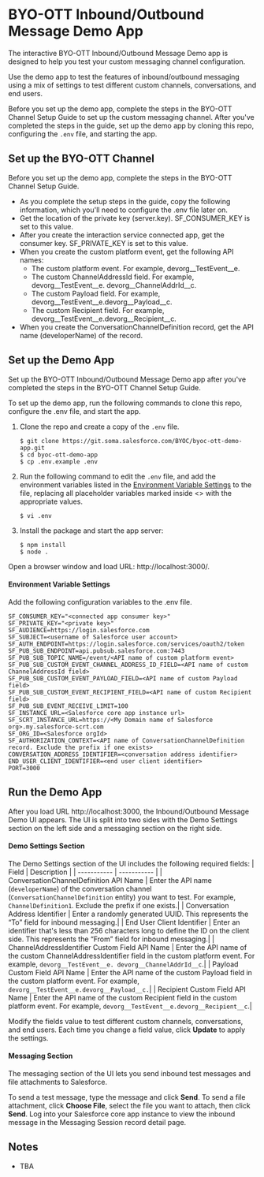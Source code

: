 # BYO-OTT Inbound/Outbound Message Demo App
The interactive BYO-OTT Inbound/Outbound Message Demo app is designed to help you test your custom messaging channel configuration.

Use the demo app to test the features of inbound/outbound messaging using a mix of settings to test different custom channels, conversations, and end users.

Before you set up the demo app, complete the steps in the BYO-OTT Channel Setup Guide to set up the custom messaging channel. After you've completed the steps in the guide, set up the demo app by cloning this repo, configuring the `.env` file, and starting the app.

## Set up the BYO-OTT Channel

Before you set up the demo app, complete the steps in the BYO-OTT Channel Setup Guide.
* As you complete the setup steps in the guide, copy the following information, which you'll need to configure the .env file later on.
* Get the location of the private key (server.key). SF_CONSUMER_KEY is set to this value.
* After you create the interaction service connected app, get the consumer key. SF_PRIVATE_KEY is set to this value.
* When you create the custom platform event, get the following API names:
    * The custom platform event. For example, devorg__TestEvent__e.
    * The custom ChannelAddressId field. For example, devorg__TestEvent__e. devorg__ChannelAddrId__c.
    * The custom Payload field. For example, devorg__TestEvent__e.devorg__Payload__c.
    * The custom Recipient field. For example, devorg__TestEvent__e.devorg__Recipient__c.
* When you create the ConversationChannelDefinition record, get the API name (developerName) of the record.

## Set up the Demo App

Set up the BYO-OTT Inbound/Outbound Message Demo app after you've completed the steps in the BYO-OTT Channel Setup Guide.

To set up the demo app, run the following commands to clone this repo, configure the .env file, and start the app.

1. Clone the repo and create a copy of the `.env` file.

   ```
   $ git clone https://git.soma.salesforce.com/BYOC/byoc-ott-demo-app.git
   $ cd byoc-ott-demo-app
   $ cp .env.example .env
   ```
2. Run the following command to edit the `.env` file, and add the environment variables listed in the [Environment Variable Settings](#environment-variable-settings) to the file, replacing all placeholder variables marked inside <> with the appropriate values.

   ```
   $ vi .env
   ```
1. Install the package and start the app server:

   ```
   $ npm install
   $ node .
   ```

Open a browser window and load URL: http://localhost:3000/.


#### Environment Variable Settings
Add the following configuration variables to the .env file.
```
SF_CONSUMER_KEY="<connected app consumer key>"
SF_PRIVATE_KEY="<private key>"
SF_AUDIENCE=https://login.salesforce.com
SF_SUBJECT=<username of Salesforce user account>
SF_AUTH_ENDPOINT=https://login.salesforce.com/services/oauth2/token
SF_PUB_SUB_ENDPOINT=api.pubsub.salesforce.com:7443
SF_PUB_SUB_TOPIC_NAME=/event/<API name of custom platform event>
SF_PUB_SUB_CUSTOM_EVENT_CHANNEL_ADDRESS_ID_FIELD=<API name of custom ChannelAddressId field>
SF_PUB_SUB_CUSTOM_EVENT_PAYLOAD_FIELD=<API name of custom Payload field>
SF_PUB_SUB_CUSTOM_EVENT_RECIPIENT_FIELD=<API name of custom Recipient field>
SF_PUB_SUB_EVENT_RECEIVE_LIMIT=100
SF_INSTANCE_URL=<Salesforce core app instance url>
SF_SCRT_INSTANCE_URL=https://<My Domain name of Salesforce org>.my.salesforce-scrt.com
SF_ORG_ID=<Salesforce orgId>
SF_AUTHORIZATION_CONTEXT=<API name of ConversationChannelDefinition record. Exclude the prefix if one exists>
CONVERSATION_ADDRESS_IDENTIFIER=<conversation address identifier>
END_USER_CLIENT_IDENTIFIER=<end user client identifier>
PORT=3000
```
## Run the Demo App
After you load URL http://localhost:3000, the Inbound/Outbound Message Demo UI appears. The UI is split into two sides with the Demo Settings section on the left side and a messaging section on the right side.

#### Demo Settings Section

The Demo Settings section of the UI includes the following required fields:
| Field      | Description |
| ----------- | ----------- |
| ConversationChannelDefinition API Name | Enter the API name (`developerName`) of the conversation channel (`ConversationChannelDefinition` entity) you want to test. For example, `ChannelDefinition1`. Exclude the prefix if one exists.|
| Conversation Address Identifier | Enter a randomly generated UUID. This represents the “To” field for inbound messaging.|
| End User Client Identifier | Enter an identifier that's less than 256 characters long to define the ID on the client side. This represents the “From” field for inbound messaging.|
| ChannelAddressIdentifier Custom Field API Name | Enter the API name of the custom ChannelAddressIdentifier field in the custom platform event. For example, `devorg__TestEvent__e. devorg__ChannelAddrId__c`.|
| Payload Custom Field API Name | Enter the API name of the custom Payload field in the custom platform event. For example, `devorg__TestEvent__e.devorg__Payload__c.`|
| Recipient Custom Field API Name | Enter the API name of the custom Recipient field in the custom platform event. For example, `devorg__TestEvent__e.devorg__Recipient__c`.|


Modify the fields value to test different custom channels, conversations, and end users. Each time you change a field value, click <b>Update</b> to apply the settings.


#### Messaging Section

The messaging section of the UI lets you send inbound test messages and file attachments to Salesforce.

To send a test message, type the message and click <b>Send</b>. To send a file attachment, click <b>Choose File</b>, select the file you want to attach, then click <b>Send</b>. Log into your Salesforce core app instance to view the inbound message in the Messaging Session record detail page.

## Notes
- TBA

